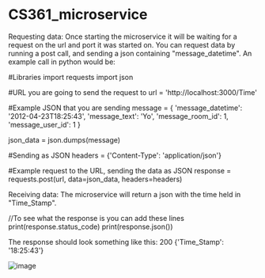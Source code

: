 # CS361_microservice

Requesting data: Once starting the microservice it will be waiting for a request on the url and port it was started on. You can request data by running a post call, and sending a json containing "message_datetime". 
An example call in python would be:

#Libraries
import requests
import json

#URL you are going to send the request to
url = 'http://localhost:3000/Time'

#Example JSON that you are sending
message = {
    'message_datetime': '2012-04-23T18:25:43',
    'message_text': 'Yo',
    'message_room_id': 1,
    'message_user_id': 1
}

json_data = json.dumps(message)

#Sending as JSON
headers = {'Content-Type': 'application/json'}

#Example request to the URL, sending the data as JSON
response = requests.post(url, data=json_data, headers=headers)




Receiving data: The microservice will return a json with the time held in "Time_Stamp". 

//To see what the response is you can add these lines 
print(response.status_code)
print(response.json())

The response should look something like this:
200
{'Time_Stamp': '18:25:43'}



![image](https://github.com/hernada3/CS361_microservice/assets/147652557/06d95ea5-a325-4afa-b8bf-b8ca7eae845a)
